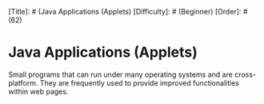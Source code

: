 [Title]: # (Java Applications (Applets)
[Difficulty]: # (Beginner)
[Order]: # (62)

# Java Applications (Applets)

 Small programs that can run under many operating systems and are cross-platform. They are frequently used to provide improved functionalities within web pages.